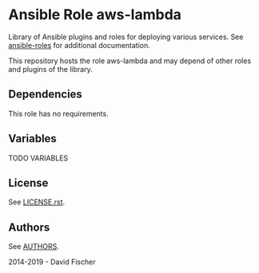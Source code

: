 # Ansible Role aws-lambda

Library of Ansible plugins and roles for deploying various services.
See [ansible-roles](https://github.com/davidfischer-ch/ansible-roles) for additional documentation.

This repository hosts the role aws-lambda and may depend of other roles and plugins of the library.

## Dependencies

This role has no requirements.

## Variables

TODO VARIABLES

## License

See [LICENSE.rst](LICENSE.rst).

## Authors

See [AUTHORS](AUTHORS).

2014-2019 - David Fischer
